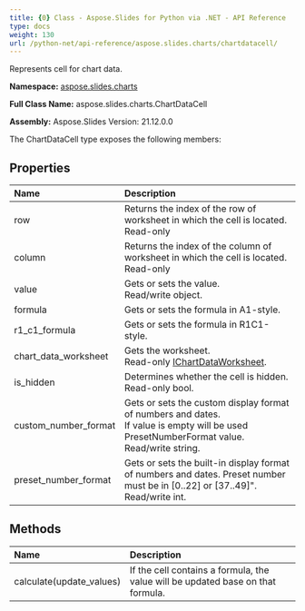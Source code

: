 ```yaml
---
title: {0} Class - Aspose.Slides for Python via .NET - API Reference
type: docs
weight: 130
url: /python-net/api-reference/aspose.slides.charts/chartdatacell/
---
```


Represents cell for chart data.

**Namespace:** [aspose.slides.charts](/python-net/api-reference/aspose.slides.charts/)

**Full Class Name:** aspose.slides.charts.ChartDataCell

**Assembly:**  Aspose.Slides Version: 21.12.0.0

The ChartDataCell type exposes the following members:
## **Properties**
|**Name**|**Description**|
| :- | :- |
|row|Returns the index of the row of worksheet in which the cell is located.<br/>            Read-only|
|column|Returns the index of the column of worksheet in which the cell is located.<br/>            Read-only|
|value|Gets or sets the value.<br/>            Read/write object.|
|formula|Gets or sets the formula in A1-style.|
|r1_c1_formula|Gets or sets the formula in R1C1-style.|
|chart_data_worksheet|Gets the worksheet.<br/>            Read-only [IChartDataWorksheet](/python-net/api-reference/aspose.slides.charts/ichartdataworksheet/).|
|is_hidden|Determines whether the cell is hidden.<br/>            Read-only bool.|
|custom_number_format|Gets or sets the custom display format of numbers and dates. <br/>            If value is empty will be used PresetNumberFormat value.<br/>            Read/write string.|
|preset_number_format|Gets or sets the built-in display format of numbers and dates. Preset number must be in [0..22] or [37..49]".<br/>             Read/write int.|
## **Methods**
|**Name**|**Description**|
| :- | :- |
|calculate(update_values)|If the cell contains a formula, the value will be updated base on that formula.|
